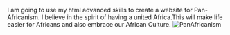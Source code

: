 I am going to use my html advanced skills to create a website for Pan-Africanism. I believe in the spirit of having a united Africa.This will make life easier for Africans and also embrace our African Culture.
![PanAfricanism](https://github.com/mulimuoki001/alu-web-development/assets/116681226/7aae6bef-5d7e-451d-bae5-9a2164033ffb)
